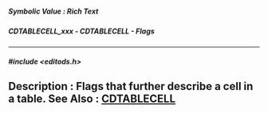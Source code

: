 ##### Symbolic Value : Rich Text
##### CDTABLECELL_xxx - CDTABLECELL - Flags
---
##### #include <editods.h>
**Description :**
Flags that further describe a cell in a table.
**See Also :**
[CDTABLECELL](D:/md_files/CDTABLECELL.md)
---
